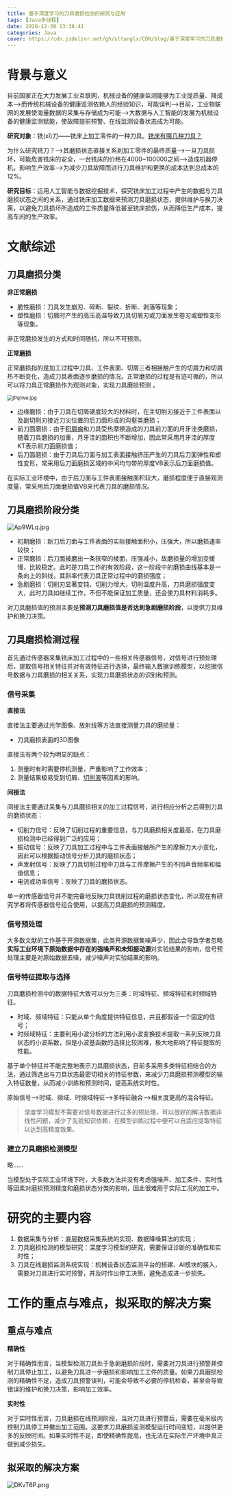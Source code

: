 ```yaml
---
title: 基于深度学习的刀具磨损检测的研究与应用
tags: [Java多线程]
date: 2020-12-30 13:38:41
categories: Java
cover: https://cdn.jsdelivr.net/gh/xltanglx/CDN/blog/基于深度学习的刀具磨损检测的研究与应用.assets/GrdriO.jpg
---
```


# 背景与意义

目前国家正在大力发展工业互联网，机械设备的健康监测能够为工业提质量、降成本——>而传统机械设备的健康监测依赖人的经验知识，可能误判——>目前，工业物联网的发展使海量数据的采集与存储成为可能——>大数据与人工智能的发展为机械设备的健康监测赋能，使故障提前预警、在线监测设备状态成为可能。

**研究对象**：铣(xǐ)刀——铣床上加工零件的一种刀具。[铣床有哪几种刀具？](https://zhidao.baidu.com/question/500036748.html)

为什么研究铣刀？——>其磨损状态直接关系到加工零件的最终质量——>一旦刀具损坏，可能危害铣床的安全，一台铣床的价格在4000~100000之间——>造成机器停机，影响生产效率——>为减少刀具故障而进行刀具维护和更换的成本达到总成本的12%。

**研究目标**：运用人工智能与数据挖掘技术，探究铣床加工过程中产生的数据与刀具磨损状态之间的关系，通过铣床加工数据来预测刀具磨损状态，提供维护与换刀决策，以避免刀具损坏所造成的工件质量降低甚至铣床损伤，从而降低生产成本，提高车间的生产效率。

# 文献综述

## 刀具磨损分类

**非正常磨损**

- 脆性磨损：刀具发生崩刃、碎断、裂纹、折断、剥落等现象；
- 塑性磨损：切屑时产生的高压高温导致刀具切屑刃或刀面发生卷刃或塑性变形等现象。

非正常磨损发生的方式和时间随机，所以不可预测。

**正常磨损**

正常磨损指的是加工过程中刀具、工件表面、切屑三者相接触产生的切屑力和切屑热不断变化，造成刀具表面逐步磨损的情况。正常磨损的过程是有迹可循的，所以可以将刀具正常磨损作为观测对象，实现刀具磨损预测 。

<img src="https://cdn.jsdelivr.net/gh/xltanglx/CDN/blog/基于深度学习的刀具磨损检测的研究与应用.assets/jPq1we.jpg" alt="jPq1we.jpg" border="0" style="zoom:80%;" />

- 边缘磨损：由于刀具在切屑硬度较大的材料时，在主切削刃接近于工件表面以及副切削刃接近刀尖位置的后刀面形成的沟壑类磨损；
- 前刀面磨损：由于[积屑瘤](https://baike.baidu.com/item/%E7%A7%AF%E5%B1%91%E7%98%A4/9058979?fr=aladdin)和刀具受热摩擦造成的刀具前刀面的月牙洼类磨损，随着刀具磨损的加重，月牙洼的面积也不断增加，因此常采用月牙洼的厚度KT表示前刀面磨损值；
- 后刀面磨损：由于刀具后刀面与加工表面接触挤压产生的刀具后刀面弹性和塑性变形，常采用后刀面磨损区域的中间均匀带的厚度VB表示后刀面磨损值。

在实际工业环境中，由于后刀面与工件表面接触面积较大，磨损程度便于直接观测度量，常采用后刀面磨损值VB来代表刀具的磨损情况。

## 刀具磨损阶段分类

<img src="https://cdn.jsdelivr.net/gh/xltanglx/CDN/blog/基于深度学习的刀具磨损检测的研究与应用.assets/Ap9WLq.jpg" alt="Ap9WLq.jpg" border="0" />

- 初期磨损：新刀后刀面与工件表面的实际接触面积小，压强大，所以磨损速率较快；
- 正常磨损：后刀面被磨出一条狭窄的棱面，压强减小，故磨损量的增加变缓慢，比较稳定。此时是刀具工作的有效阶段，这一阶段中的磨损曲线基本是一条向上的斜线，其斜率代表刀具正常过程中的磨损强度；
- 急剧磨损：切削刃显著变钝，切削力增大，切削温度升高，刀具磨损强度变大，此时刀具如继续工作，不但不能保证加工质量，还会使刀具材料消耗多。

对刀具磨损值的预测主要是**预测刀具磨损值是否达到急剧磨损阶段**，以提供刀具维护和换刀决策。

## 刀具磨损检测过程

首先通过传感器采集铣床加工过程中的一些相关传感器信号，对信号进行预处理后，提取信号相关特征并对有效特征进行选择，最终输入数据训练模型，以挖掘信号数据与刀具磨损的相关关系，实现刀具磨损状态的识别和预测。  

### 信号采集

**直接法**

直接法主要通过光学图像、放射线等方法直接测量刀具的磨损量：

- 刀具磨损表面的3D图像

直接法有两个较为明显的缺点：

1. 测量时有时需要停机测量，严重影响了工作效率；
2. 测量结果极易受到切屑、[切削液](https://baike.baidu.com/item/%E5%88%87%E5%89%8A%E6%B6%B2/10155144?fr=aladdin)等因素的影响。

**间接法**

间接法主要通过采集与刀具磨损相关的加工过程信号，进行相应分析之后得到刀具的磨损状态：

- 切削力信号：反映了切削过程的重要信息，与刀具磨损相关度最高，在刀具磨损检测中已经得到广泛的应用；
- 振动信号：反映了刀具加工过程中与工件表面接触所产生的摩擦力大小变化，因此可以根据振动信号分析刀具的磨损状态；
- 声发射信号：反映了刀具切削过程中刀具与工件摩擦产生的不同声音频率和幅值信息；
- 电流或功率信号：反映了刀具的磨损状态。

单一的传感器信号并不能完备地反映刀具铣削过程的磨损状态变化，所以现在有研究学者将传感器信号组合使用，以提高刀具磨损的预测精度。

### 信号预处理

大多数文献的工作基于开源数据集，此类开源数据集噪声少，因此会导致学者忽略**实际工业环境下原始数据中存在的强噪声和未知振动源**对实验结果的影响，信号预处理主要是对原始数据去噪，减少噪声对实验结果的影响。

### 信号特征提取与选择

刀具磨损检测中的数据特征大致可以分为三类：时域特征、频域特征和时频域特征。

- 时域、频域特征：只能从单个角度提供特征信息，并且都假设一个固定的信号； 
- 时频域特征：主要利用小波分析的方法利用小波变换技术提取一系列反映刀具状态的小波系数，但是小波基函数的选择比较困难，极大地影响了特征提取的性能。

基于单个特征并不能完整地表示刀具磨损状态，目前多采用多类特征相结合的方法，通过筛选出与刀具状态最密切相关的特征参数，来减少刀具磨损预测模型的输入特征数量，从而减小训练和预测时间，提高系统实时性。

原始信号——>时域、频域、时频域特征——>多特征融合——>相关度更高的混合特征。

> 深度学习模型不需要对信号数据进行过多的预处理，可以很好的解决数据非线性问题，减少了先验知识依赖，在模型训练过程中便可以自适应提取特征以达到高精度效果。

### 建立刀具磨损检测模型

略……

当模型处于实际工业环境下时，大多数方法并没有考虑强噪声、加工条件、实时性等因素对磨损预测精度和磨损状态分类的影响，因此很难用于实际工况的加工中。

# 研究的主要内容

1. 数据采集与分析：底层数据采集系统的实现、数据降噪算法的实现；
2. 刀具磨损检测的模型研究：深度学习模型的研究，需要保证诊断的准确性和实时性；
3. 刀具在线磨损监测系统实现：机械设备状态监测平台的搭建、AI模块的接入，需要对刀具进行实时预警，并及时作出停工决策，避免造成进一步损失。

# 工作的重点与难点，拟采取的解决方案

## 重点与难点

**精确性**

对于精确性而言，当模型检测刀具处于急剧磨损阶段时，需要对刀具进行预警并控制刀具停止加工，以避免刀具进一步磨损和影响加工工件的质量。如果刀具磨损检测的精确性不足，造成刀具预警误判，可能会导致不必要的停机检查，甚至会导致错误的维护和换刀决策，影响加工效率。

**实时性**

对于实时性而言，刀具磨损在线预测阶段，当对刀具进行预警后，需要在毫米级内控制刀具停工并撤出加工范围。这要求刀具磨损监测模型运行时间变短，以提供更多的反映时间。如果实时性不足，即使精确性提高，也无法在实际生产环境中真正做到减少损失。

## 拟采取的解决方案

<img src="https://cdn.jsdelivr.net/gh/xltanglx/CDN/blog/基于深度学习的刀具磨损检测的研究与应用.assets/DKvT6P.png" alt="DKvT6P.png" border="0" />

